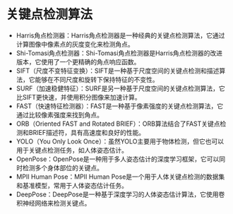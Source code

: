 # 关键点检测算法

* Harris角点检测器：Harris角点检测器是一种经典的关键点检测算法，它通过计算图像中像素点的灰度变化来检测角点。
* Shi-Tomasi角点检测器：Shi-Tomasi角点检测器是Harris角点检测器的改进版本，它使用了一个更精确的角点响应函数。
* SIFT（尺度不变特征变换）：SIFT是一种基于尺度空间的关键点检测和描述算法，它能够在不同尺度和旋转下保持特征的不变性。
* SURF（加速稳健特征）：SURF是另一种基于尺度空间的关键点检测算法，它比SIFT更快速，并使用积分图像来加速计算。
* FAST（快速特征检测器）：FAST是一种基于像素强度的关键点检测算法，它通过比较像素强度来找到角点。
* ORB（Oriented FAST and Rotated BRIEF）：ORB算法结合了FAST关键点检测和BRIEF描述符，具有高速度和良好的性能。
* YOLO（You Only Look Once）：虽然YOLO主要用于物体检测，但它也可以用于关键点检测任务，如人体姿态估计。
* OpenPose：OpenPose是一种用于多人姿态估计的深度学习框架，它可以同时检测多个身体部位的关键点。
* MPII Human Pose：MPII Human Pose是一个用于人体关键点检测的数据集和基准模型，常用于人体姿态估计任务。
* DeepPose：DeepPose是一种基于深度学习的人体姿态估计算法，它使用卷积神经网络来检测关键点。
  